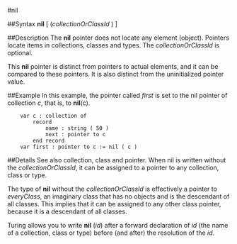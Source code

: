 
#nil

##Syntax
**nil** [ (_collectionOrClassId_ ) ]


##Description
The **nil** pointer does not locate any element (object). Pointers locate items in collections, classes and types. The _collectionOrClassId_ is optional.

This **nil** pointer is distinct from pointers to actual elements, and it can be compared to these pointers. It is also distinct from the uninitialized pointer value.


##Example
In this example, the pointer called _first_ is set to the nil pointer of collection _c_, that is, to **nil**(c).

        var c : collection of
            record
                name : string ( 50 )
                next : pointer to c
            end record
        var first : pointer to c := nil ( c )
##Details
See also collection, class and pointer. When nil is written without the _collectionOrClassId_, it can be assigned to a pointer to any collection, class or type.

The type of **nil** without the _collectionOrClassId_ is effectively a pointer to _everyClass_, an imaginary class that has no objects and is the descendant of all classes. This implies that it can be assigned to any other class pointer, because it is a descendant of all classes.

Turing allows you to write **nil** (_id_) after a forward declaration of _id_ (the name of a collection, class or type) before (and after) the resolution of the _id_.

